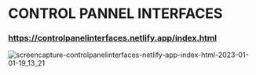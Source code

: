 # CONTROL PANNEL INTERFACES
### https://controlpanelinterfaces.netlify.app/index.html

![screencapture-controlpanelinterfaces-netlify-app-index-html-2023-01-01-19_13_21](https://user-images.githubusercontent.com/59705964/210180790-77f981d5-8b3c-4f63-bd15-8bf1c39801b8.png)
